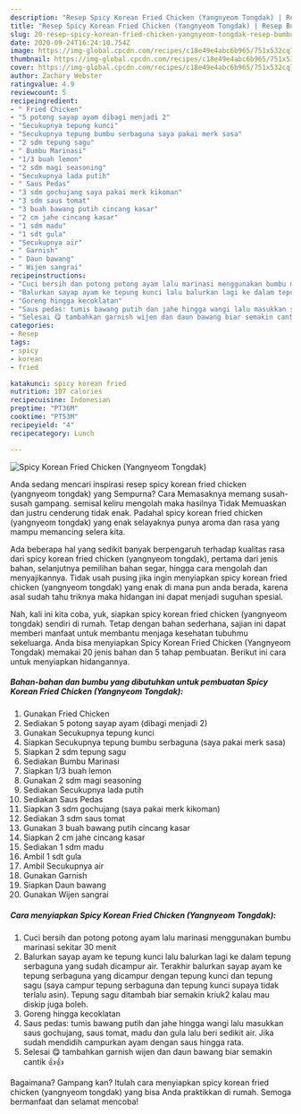 ```yaml
---
description: "Resep Spicy Korean Fried Chicken (Yangnyeom Tongdak) | Resep Bumbu Spicy Korean Fried Chicken (Yangnyeom Tongdak) Yang Sempurna"
title: "Resep Spicy Korean Fried Chicken (Yangnyeom Tongdak) | Resep Bumbu Spicy Korean Fried Chicken (Yangnyeom Tongdak) Yang Sempurna"
slug: 20-resep-spicy-korean-fried-chicken-yangnyeom-tongdak-resep-bumbu-spicy-korean-fried-chicken-yangnyeom-tongdak-yang-sempurna
date: 2020-09-24T16:24:10.754Z
image: https://img-global.cpcdn.com/recipes/c18e49e4abc6b965/751x532cq70/spicy-korean-fried-chicken-yangnyeom-tongdak-foto-resep-utama.jpg
thumbnail: https://img-global.cpcdn.com/recipes/c18e49e4abc6b965/751x532cq70/spicy-korean-fried-chicken-yangnyeom-tongdak-foto-resep-utama.jpg
cover: https://img-global.cpcdn.com/recipes/c18e49e4abc6b965/751x532cq70/spicy-korean-fried-chicken-yangnyeom-tongdak-foto-resep-utama.jpg
author: Zachary Webster
ratingvalue: 4.9
reviewcount: 5
recipeingredient:
- " Fried Chicken"
- "5 potong sayap ayam dibagi menjadi 2"
- "Secukupnya tepung kunci"
- "Secukupnya tepung bumbu serbaguna saya pakai merk sasa"
- "2 sdm tepung sagu"
- " Bumbu Marinasi"
- "1/3 buah lemon"
- "2 sdm magi seasoning"
- "Secukupnya lada putih"
- " Saus Pedas"
- "3 sdm gochujang saya pakai merk kikoman"
- "3 sdm saus tomat"
- "3 buah bawang putih cincang kasar"
- "2 cm jahe cincang kasar"
- "1 sdm madu"
- "1 sdt gula"
- "Secukupnya air"
- " Garnish"
- " Daun bawang"
- " Wijen sangrai"
recipeinstructions:
- "Cuci bersih dan potong potong ayam lalu marinasi menggunakan bumbu marinasi sekitar 30 menit"
- "Balurkan sayap ayam ke tepung kunci lalu balurkan lagi ke dalam tepung serbaguna yang sudah dicampur air. Terakhir balurkan sayap ayam ke tepung serbaguna yang dicampur dengan tepung kunci dan tepung sagu (saya campur tepung serbaguna dan tepung kunci supaya tidak terlalu asin). Tepung sagu ditambah biar semakin kriuk2 kalau mau diskip juga boleh."
- "Goreng hingga kecoklatan"
- "Saus pedas: tumis bawang putih dan jahe hingga wangi lalu masukkan saus gochujang, saus tomat, madu dan gula lalu beri sedikit air. Jika sudah mendidih campurkan ayam dengan saus hingga rata."
- "Selesai 😋 tambahkan garnish wijen dan daun bawang biar semakin cantik 👍👍"
categories:
- Resep
tags:
- spicy
- korean
- fried

katakunci: spicy korean fried 
nutrition: 107 calories
recipecuisine: Indonesian
preptime: "PT36M"
cooktime: "PT53M"
recipeyield: "4"
recipecategory: Lunch

---
```



![Spicy Korean Fried Chicken (Yangnyeom Tongdak)](https://img-global.cpcdn.com/recipes/c18e49e4abc6b965/751x532cq70/spicy-korean-fried-chicken-yangnyeom-tongdak-foto-resep-utama.jpg)

Anda sedang mencari inspirasi resep spicy korean fried chicken (yangnyeom tongdak) yang Sempurna? Cara Memasaknya memang susah-susah gampang. semisal keliru mengolah maka hasilnya Tidak Memuaskan dan justru cenderung tidak enak. Padahal spicy korean fried chicken (yangnyeom tongdak) yang enak selayaknya punya aroma dan rasa yang mampu memancing selera kita.

Ada beberapa hal yang sedikit banyak berpengaruh terhadap kualitas rasa dari spicy korean fried chicken (yangnyeom tongdak), pertama dari jenis bahan, selanjutnya pemilihan bahan segar, hingga cara mengolah dan menyajikannya. Tidak usah pusing jika ingin menyiapkan spicy korean fried chicken (yangnyeom tongdak) yang enak di mana pun anda berada, karena asal sudah tahu triknya maka hidangan ini dapat menjadi suguhan spesial.




Nah, kali ini kita coba, yuk, siapkan spicy korean fried chicken (yangnyeom tongdak) sendiri di rumah. Tetap dengan bahan sederhana, sajian ini dapat memberi manfaat untuk membantu menjaga kesehatan tubuhmu sekeluarga. Anda bisa menyiapkan Spicy Korean Fried Chicken (Yangnyeom Tongdak) memakai 20 jenis bahan dan 5 tahap pembuatan. Berikut ini cara untuk menyiapkan hidangannya.

<!--inarticleads1-->

##### Bahan-bahan dan bumbu yang dibutuhkan untuk pembuatan Spicy Korean Fried Chicken (Yangnyeom Tongdak):

1. Gunakan  Fried Chicken
1. Sediakan 5 potong sayap ayam (dibagi menjadi 2)
1. Gunakan Secukupnya tepung kunci
1. Siapkan Secukupnya tepung bumbu serbaguna (saya pakai merk sasa)
1. Siapkan 2 sdm tepung sagu
1. Sediakan  Bumbu Marinasi
1. Siapkan 1/3 buah lemon
1. Gunakan 2 sdm magi seasoning
1. Sediakan Secukupnya lada putih
1. Sediakan  Saus Pedas
1. Siapkan 3 sdm gochujang (saya pakai merk kikoman)
1. Sediakan 3 sdm saus tomat
1. Gunakan 3 buah bawang putih cincang kasar
1. Siapkan 2 cm jahe cincang kasar
1. Sediakan 1 sdm madu
1. Ambil 1 sdt gula
1. Ambil Secukupnya air
1. Gunakan  Garnish
1. Siapkan  Daun bawang
1. Gunakan  Wijen sangrai




<!--inarticleads2-->

##### Cara menyiapkan Spicy Korean Fried Chicken (Yangnyeom Tongdak):

1. Cuci bersih dan potong potong ayam lalu marinasi menggunakan bumbu marinasi sekitar 30 menit
1. Balurkan sayap ayam ke tepung kunci lalu balurkan lagi ke dalam tepung serbaguna yang sudah dicampur air. Terakhir balurkan sayap ayam ke tepung serbaguna yang dicampur dengan tepung kunci dan tepung sagu (saya campur tepung serbaguna dan tepung kunci supaya tidak terlalu asin). Tepung sagu ditambah biar semakin kriuk2 kalau mau diskip juga boleh.
1. Goreng hingga kecoklatan
1. Saus pedas: tumis bawang putih dan jahe hingga wangi lalu masukkan saus gochujang, saus tomat, madu dan gula lalu beri sedikit air. Jika sudah mendidih campurkan ayam dengan saus hingga rata.
1. Selesai 😋 tambahkan garnish wijen dan daun bawang biar semakin cantik 👍👍




Bagaimana? Gampang kan? Itulah cara menyiapkan spicy korean fried chicken (yangnyeom tongdak) yang bisa Anda praktikkan di rumah. Semoga bermanfaat dan selamat mencoba!
